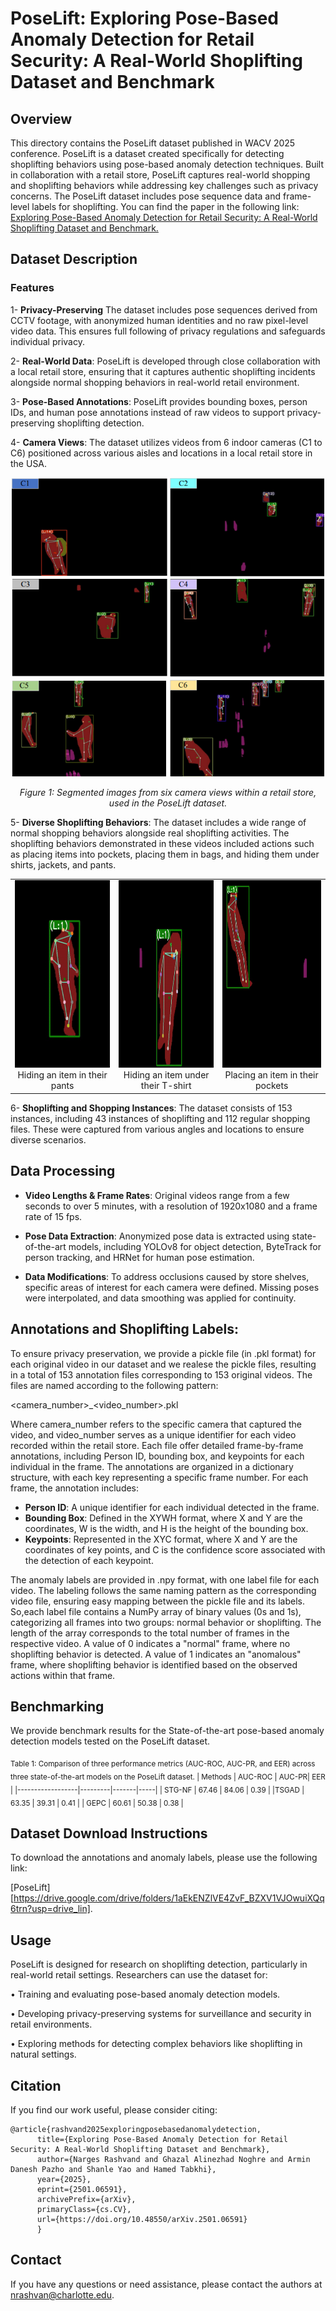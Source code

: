 # PoseLift: Exploring Pose-Based Anomaly Detection for Retail Security: A Real-World Shoplifting Dataset and Benchmark

## Overview
This directory contains the PoseLift dataset published in WACV 2025 conference. PoseLift is a dataset created specifically for detecting shoplifting behaviors using pose-based anomaly detection techniques. Built in collaboration with a retail store, PoseLift captures real-world shopping and shoplifting behaviors while addressing key challenges such as privacy concerns. The PoseLift dataset includes pose sequence data and frame-level labels for shoplifting. You can find the paper in the following link: [Exploring Pose-Based Anomaly Detection for Retail Security: A Real-World Shoplifting Dataset and Benchmark.](https://arxiv.org/abs/2501.06591)

## Dataset Description

### Features 
1- **Privacy-Preserving**
The dataset includes pose sequences derived from CCTV footage, with anonymized human identities and no raw pixel-level video data. This ensures full following of privacy regulations and safeguards individual privacy.


2- **Real-World Data**: PoseLift is developed through close collaboration with a local retail store, ensuring that it captures authentic shoplifting incidents alongside normal shopping behaviors in real-world retail environment.

3- **Pose-Based Annotations**: PoseLift provides bounding boxes, person IDs, and human pose annotations instead of raw videos to support privacy-preserving shoplifting detection.


4- **Camera Views**: The dataset utilizes videos from 6 indoor cameras (C1 to C6) positioned across various aisles and locations in a local retail store in the USA. 
<div align="center">
  <img src="Samples/Camera_Views.png" alt="Cameras" width="500">
  <p><em>Figure 1: Segmented images from six camera views within a retail store, used in the PoseLift dataset.</em></p>
</div>

5- **Diverse Shoplifting Behaviors**: The dataset includes a wide range of normal shopping behaviors alongside real shoplifting activities. The shoplifting behaviors demonstrated in these videos included actions such as placing items into pockets, placing them in bags, and hiding them under shirts, jackets, and pants. 


<table>
  <tr>
    <td style="text-align: center;">
      <img src="Samples/1.gif" height="300" width="300" /><br />
      Hiding an item in their pants
    </td>
    <td style="text-align: center;">
      <img src="Samples/2.gif" height="300" width="300" /><br />
      Hiding an item under their T-shirt
    </td>
    <td style="text-align: center;">
      <img src="Samples/3.gif" height="300" width="300" /><br />
      Placing an item in their pockets
    </td>
  </tr>
</table>

6- **Shoplifting and Shopping Instances**: The dataset consists of 153 instances, including 43 instances of shoplifting and 112 regular shopping files. These were captured from various angles and locations to ensure diverse scenarios.


## Data Processing
- **Video Lengths & Frame Rates**: Original videos range from a few seconds to over 5 minutes, with a resolution of 1920x1080 and a frame rate of 15 fps.

  
- **Pose Data Extraction**: Anonymized pose data is extracted using state-of-the-art models, including YOLOv8 for object detection, ByteTrack for person tracking, and HRNet for human pose estimation.

  
- **Data Modifications**: To address occlusions caused by store shelves, specific areas of interest for each camera were defined. Missing poses were interpolated, and data smoothing was applied for continuity.


## Annotations and Shoplifting Labels:
To ensure privacy preservation, we provide a pickle file (in .pkl format) for each original video in our dataset and we realese the pickle files, resulting in a total of 153 annotation files corresponding to 153 original videos. The files are named according to the following pattern:

<camera_number>_<video_number>.pkl


Where camera_number refers to the specific camera that captured the video, and video_number serves as a unique identifier for each video recorded within the retail store.
Each file offer detailed frame-by-frame annotations, including Person ID, bounding box, and keypoints for each individual in the frame.
The annotations are organized in a dictionary structure, with each key representing a specific frame number. For each frame, the annotation includes:
- **Person ID**: A unique identifier for each individual detected in the frame.
- **Bounding Box**: Defined in the XYWH format, where X and Y are the coordinates, W is the width, and H is the height of the bounding box.
- **Keypoints**: Represented in the XYC format, where X and Y are the coordinates of key points, and C is the confidence score associated with the detection of each keypoint.


The anomaly labels are provided in .npy format, with one label file for each video. The labeling follows the same naming pattern as the corresponding video file, ensuring easy mapping between the pickle file and its labels. So,each label file contains a NumPy array of binary values (0s and 1s), categorizing all frames into two groups: normal behavior or shoplifting. The length of the array corresponds to the total number of frames in the respective video. A value of 0 indicates a "normal" frame, where no shoplifting behavior is detected. A value of 1 indicates an "anomalous" frame, where shoplifting behavior is identified based on the observed actions within that frame.

## Benchmarking

We provide benchmark results for the State-of-the-art pose-based anomaly detection models tested on the PoseLift dataset.


<sub> Table 1: Comparison of three performance metrics (AUC-ROC, AUC-PR, and EER) across three state-of-the-art models on the PoseLift dataset.
| Methods          | AUC-ROC | AUC-PR| EER |
|------------------|---------|-------|-----|
| STG-NF         |    67.46   | 84.06        | 0.39   |
|TSGAD           |   63.35    |  39.31       | 0.41    |
| GEPC          |   60.61    |  50.38       | 0.38  |


## Dataset Download Instructions
To download the annotations and anomaly labels, please use the following link:


[PoseLift][https://drive.google.com/drive/folders/1aEkENZlVE4ZvF_BZXV1VJOwuiXQq6trn?usp=drive_lin].

## Usage
PoseLift is designed for research on shoplifting detection, particularly in real-world retail settings. Researchers can use the dataset for:


•	Training and evaluating pose-based anomaly detection models.


•	Developing privacy-preserving systems for surveillance and security in retail environments.


•	Exploring methods for detecting complex behaviors like shoplifting in natural settings.



## Citation
If you find our work useful, please consider citing: 

```bibetex
@article{rashvand2025exploringposebasedanomalydetection,
      title={Exploring Pose-Based Anomaly Detection for Retail Security: A Real-World Shoplifting Dataset and Benchmark}, 
      author={Narges Rashvand and Ghazal Alinezhad Noghre and Armin Danesh Pazho and Shanle Yao and Hamed Tabkhi},
      year={2025},
      eprint={2501.06591},
      archivePrefix={arXiv},
      primaryClass={cs.CV},
      url={https://doi.org/10.48550/arXiv.2501.06591}
      }
```

## Contact
If you have any questions or need assistance, please contact the authors at nrashvan@charlotte.edu.
